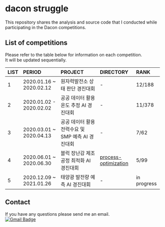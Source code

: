 dacon struggle
=======================================
This repository shares the analysis and source code that I conducted while participating in the Dacon competitions.  


## List of competitions
Please refer to the table below for information on each competition.  
It will be updated sequentially.

|LIST|PERIOD|PROJECT|DIRECTORY|RANK|
|:------------|:------------|:------------|:------------|:------------|
|1|2020.01.16 ~ 2020.02.12|원자력발전소 상태 판단 경진대회|-|12/188|
|2|2020.01.02 - 2020.02.02|공공 데이터 활용 온도 추정 AI 경진대회|-|11/378|
|3|2020.03.01 ~ 2020.04.13|공공 데이터 활용 전력수요 및 SMP 예측 AI 경진대회|-|7/62|
|4|2020.06.01 ~ 2020.06.30|블럭 장난감 제조 공정 최적화 AI경진대회|[process-optimization](https://github.com/mysunk/dacon-struggle/tree/main/process-optimization)|5/99|
|5|2020.12.09 ~ 2021.01.26|태양광 발전량 예측 AI 경진대회|-|in progress|

## Contact
If you have any questions please send me an email.  
[![Gmail Badge](https://img.shields.io/badge/-Gmail-d14836?style=flat-square&logo=Gmail&logoColor=white&link=mailto:pond9816@gmail.com)](mailto:pond9816@gmail.com)
<!--- 
<div align=center>  

[![Gmail Badge](https://img.shields.io/badge/-Gmail-d14836?style=flat-square&logo=Gmail&logoColor=white&link=mailto:pond9816@gmail.com)](mailto:pond9816@gmail.com)  
</div>  
--->
